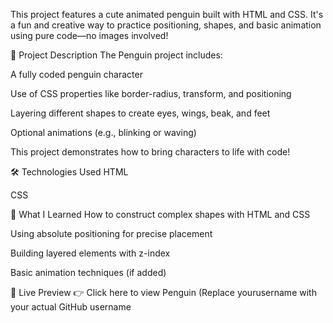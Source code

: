 This project features a cute animated penguin built with HTML and CSS. It's a fun and creative way to practice positioning, shapes, and basic animation using pure code—no images involved!

📄 Project Description
The Penguin project includes:

A fully coded penguin character

Use of CSS properties like border-radius, transform, and positioning

Layering different shapes to create eyes, wings, beak, and feet

Optional animations (e.g., blinking or waving)

This project demonstrates how to bring characters to life with code!

🛠️ Technologies Used
HTML

CSS

🌱 What I Learned
How to construct complex shapes with HTML and CSS

Using absolute positioning for precise placement

Building layered elements with z-index

Basic animation techniques (if added)

🚀 Live Preview
👉 Click here to view Penguin
(Replace yourusername with your actual GitHub username
